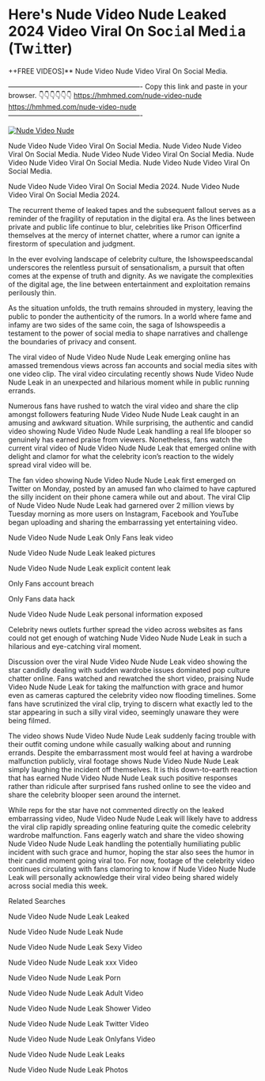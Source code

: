 # Here's Nude Video Nude Leaked 2024 Video Viral On Soc𝚒al Med𝚒a (Tw𝚒tter)

++FREE VIDEOS]** Nude Video Nude Video Viral On Social Media.

———————————————————-
Copy this link and paste in your browser.
👇👇👇👇👇👇
https://hmhmed.com/nude-video-nude
https://hmhmed.com/nude-video-nude
———————————————————-

[![Nude Video Nude](https://i.imgur.com/dJHk4Zq.gif)](https://hmhmed.com/nude-video-nude)

Nude Video Nude Video Viral On Social Media. Nude Video Nude Video Viral On Social Media. Nude Video Nude Video Viral On Social Media. Nude Video Nude Video Viral On Social Media. Nude Video Nude Video Viral On Social Media.

Nude Video Nude Video Viral On Social Media 2024. Nude Video Nude Video Viral On Social Media 2024.

The recurrent theme of leaked tapes and the subsequent fallout serves as a reminder of the fragility of reputation in the digital era. As the lines between private and public life continue to blur, celebrities like Prison Officerfind themselves at the mercy of internet chatter, where a rumor can ignite a firestorm of speculation and judgment.

In the ever evolving landscape of celebrity culture, the Ishowspeedscandal underscores the relentless pursuit of sensationalism, a pursuit that often comes at the expense of truth and dignity. As we navigate the complexities of the digital age, the line between entertainment and exploitation remains perilously thin.

As the situation unfolds, the truth remains shrouded in mystery, leaving the public to ponder the authenticity of the rumors. In a world where fame and infamy are two sides of the same coin, the saga of Ishowspeedis a testament to the power of social media to shape narratives and challenge the boundaries of privacy and consent.

The viral video of Nude Video Nude Nude Leak emerging online has amassed tremendous views across fan accounts and social media sites with one video clip. The viral video circulating recently shows Nude Video Nude Nude Leak in an unexpected and hilarious moment while in public running errands.

Numerous fans have rushed to watch the viral video and share the clip amongst followers featuring Nude Video Nude Nude Leak caught in an amusing and awkward situation. While surprising, the authentic and candid video showing Nude Video Nude Nude Leak handling a real life blooper so genuinely has earned praise from viewers. Nonetheless, fans watch the current viral video of Nude Video Nude Nude Leak that emerged online with delight and clamor for what the celebrity icon’s reaction to the widely spread viral video will be.

The fan video showing Nude Video Nude Nude Leak first emerged on Twitter on Monday, posted by an amused fan who claimed to have captured the silly incident on their phone camera while out and about. The viral Clip of Nude Video Nude Nude Leak had garnered over 2 million views by Tuesday morning as more users on Instagram, Facebook and YouTube began uploading and sharing the embarrassing yet entertaining video.

Nude Video Nude Nude Leak Only Fans leak video

Nude Video Nude Nude Leak leaked pictures

Nude Video Nude Nude Leak explicit content leak

Only Fans account breach

Only Fans data hack

Nude Video Nude Nude Leak personal information exposed

Celebrity news outlets further spread the video across websites as fans could not get enough of watching Nude Video Nude Nude Leak in such a hilarious and eye-catching viral moment.

Discussion over the viral Nude Video Nude Nude Leak video showing the star candidly dealing with sudden wardrobe issues dominated pop culture chatter online. Fans watched and rewatched the short video, praising Nude Video Nude Nude Leak for taking the malfunction with grace and humor even as cameras captured the celebrity video now flooding timelines. Some fans have scrutinized the viral clip, trying to discern what exactly led to the star appearing in such a silly viral video, seemingly unaware they were being filmed.

The video shows Nude Video Nude Nude Leak suddenly facing trouble with their outfit coming undone while casually walking about and running errands. Despite the embarrassment most would feel at having a wardrobe malfunction publicly, viral footage shows Nude Video Nude Nude Leak simply laughing the incident off themselves. It is this down-to-earth reaction that has earned Nude Video Nude Nude Leak such positive responses rather than ridicule after surprised fans rushed online to see the video and share the celebrity blooper seen around the internet.

While reps for the star have not commented directly on the leaked embarrassing video, Nude Video Nude Nude Leak will likely have to address the viral clip rapidly spreading online featuring quite the comedic celebrity wardrobe malfunction. Fans eagerly watch and share the video showing Nude Video Nude Nude Leak handling the potentially humiliating public incident with such grace and humor, hoping the star also sees the humor in their candid moment going viral too. For now, footage of the celebrity video continues circulating with fans clamoring to know if Nude Video Nude Nude Leak will personally acknowledge their viral video being shared widely across social media this week.

Related Searches

Nude Video Nude Nude Leak Leaked

Nude Video Nude Nude Leak Nude

Nude Video Nude Nude Leak Sexy Video

Nude Video Nude Nude Leak xxx Video

Nude Video Nude Nude Leak Porn

Nude Video Nude Nude Leak Adult Video

Nude Video Nude Nude Leak Shower Video

Nude Video Nude Nude Leak Twitter Video

Nude Video Nude Nude Leak Onlyfans Video

Nude Video Nude Nude Leak Leaks

Nude Video Nude Nude Leak Photos